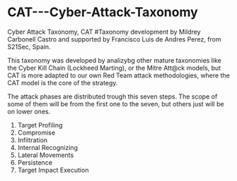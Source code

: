 # CAT---Cyber-Attack-Taxonomy
Cyber Attack Taxonomy, CAT
#Taxonomy development by Mildrey Carbonell Castro and supported by Francisco Luis de Andres Perez, from S21Sec, Spain.

This taxonomy was developed by analizybg other mature taxonomies like the Cyber Kill Chain (Lockheed Marting), or the Mitre Att@ck models, but CAT is more adapted to our own Red Team attack methodologies, where the CAT model is the core of the strategy.

The attack phases are distributed trough this seven steps. The scope of some of them will be from the first one to the seven, but others just will be on lower ones.

  1. Target Profiling
  2. Compromise
  3. Infiltration
  4. Internal Recognizing
  5. Lateral Movements
  6. Persistence
  7. Target Impact Execution


